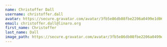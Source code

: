 ```yaml
---
name: Christoffer Dall
username: christoffer.dall
avatar: https://secure.gravatar.com/avatar/3fb5e86db08fbe2206a0499e1d066291
email: christoffer.dall@linaro.org
first_name: Christoffer
last_name: Dall
image_path: https://secure.gravatar.com/avatar/3fb5e86db08fbe2206a0499e1d066291
---
```

